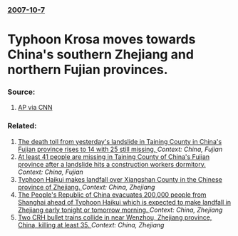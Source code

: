### [2007-10-7](/news/2007/10/7/index.md)

#  Typhoon Krosa moves towards China's southern Zhejiang and northern Fujian provinces. 




### Source:

1. [AP via CNN](http://edition.cnn.com/2007/WORLD/asiapcf/10/07/china.typhoon.ap/index.html)

### Related:

1. [The death toll from yesterday's landslide in Taining County in China's Fujian province rises to 14 with 25 still missing, ](/news/2016/05/9/the-death-toll-from-yesterday-s-landslide-in-taining-county-in-china-s-fujian-province-rises-to-14-with-25-still-missing.md) _Context: China, Fujian_
2. [At least 41 people are missing in Taining County of China's Fujian province after a landslide hits a construction workers dormitory. ](/news/2016/05/8/at-least-41-people-are-missing-in-taining-county-of-china-s-fujian-province-after-a-landslide-hits-a-construction-workers-dormitory.md) _Context: China, Fujian_
3. [Typhoon Haikui makes landfall over Xiangshan County in the Chinese province of Zhejiang. ](/news/2012/08/8/typhoon-haikui-makes-landfall-over-xiangshan-county-in-the-chinese-province-of-zhejiang.md) _Context: China, Zhejiang_
4. [The People's Republic of China evacuates 200,000 people from Shanghai ahead of Typhoon Haikui which is expected to make landfall in Zhejiang early tonight or tomorrow morning. ](/news/2012/08/7/the-people-s-republic-of-china-evacuates-200-000-people-from-shanghai-ahead-of-typhoon-haikui-which-is-expected-to-make-landfall-in-zhejiang.md) _Context: China, Zhejiang_
5. [Two CRH bullet trains collide in near Wenzhou, Zhejiang province, China, killing at least 35. ](/news/2011/07/23/two-crh-bullet-trains-collide-in-near-wenzhou-zhejiang-province-china-killing-at-least-35.md) _Context: China, Zhejiang_
